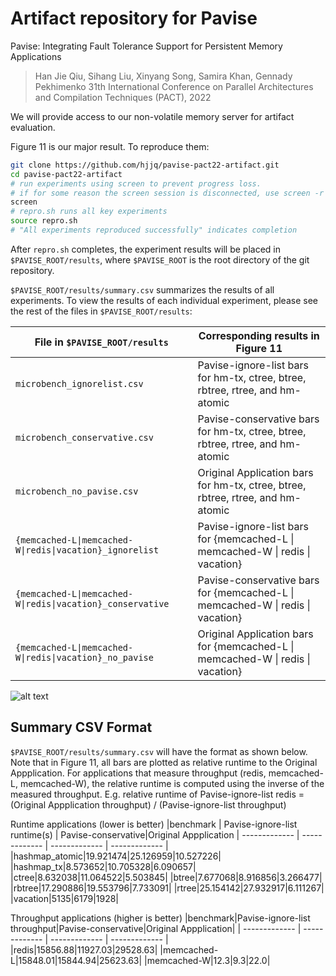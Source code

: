 # Artifact repository for Pavise

Pavise: Integrating Fault Tolerance Support for Persistent Memory Applications

> Han Jie Qiu, Sihang Liu, Xinyang Song, Samira Khan, Gennady Pekhimenko
> 31th International Conference on Parallel Architectures and Compilation Techniques (PACT), 2022

We will provide access to our non-volatile memory server for artifact evaluation.

Figure 11 is our major result. To reproduce them:
```bash
git clone https://github.com/hjjq/pavise-pact22-artifact.git
cd pavise-pact22-artifact
# run experiments using screen to prevent progress loss.
# if for some reason the screen session is disconnected, use screen -r to reattach to the session
screen 
# repro.sh runs all key experiments
source repro.sh 
# "All experiments reproduced successfully" indicates completion
```
After `repro.sh` completes, the experiment results will be placed in `$PAVISE_ROOT/results`, where `$PAVISE_ROOT` is the root directory of the git repository.

`$PAVISE_ROOT/results/summary.csv` summarizes the results of all experiments. To view the results of each individual experiment, please see the rest of the files in `$PAVISE_ROOT/results`:

| File in `$PAVISE_ROOT/results`  | Corresponding results in Figure 11 |
| ------------- | ------------- |
| `microbench_ignorelist.csv`  | Pavise-ignore-list bars for hm-tx, ctree, btree, rbtree, rtree, and hm-atomic |
| `microbench_conservative.csv`  | Pavise-conservative bars for hm-tx, ctree, btree, rbtree, rtree, and hm-atomic  |
| `microbench_no_pavise.csv`  | Original Application bars for hm-tx, ctree, btree, rbtree, rtree, and hm-atomic |
| `{memcached-L\|memcached-W\|redis\|vacation}_ignorelist`  | Pavise-ignore-list bars for {memcached-L \| memcached-W \| redis \| vacation}|
| `{memcached-L\|memcached-W\|redis\|vacation}_conservative`  | Pavise-conservative bars for {memcached-L \| memcached-W \| redis \| vacation}|
| `{memcached-L\|memcached-W\|redis\|vacation}_no_pavise`  | Original Application bars for {memcached-L \| memcached-W \| redis \| vacation}|


![alt text](https://github.com/kevins981/pavise-pact22-tmp/blob/main/fig11.png)

## Summary CSV Format
`$PAVISE_ROOT/results/summary.csv` will have the format as shown below. Note that in Figure 11, all bars are plotted as relative runtime to the Original Appplication. 
For applications that measure throughput (redis, memcached-L, memcached-W), the relative runtime is computed using the inverse of the measured throughput. 
E.g. relative runtime of Pavise-ignore-list redis = (Original Appplication throughput) / (Pavise-ignore-list throughput)

Runtime applications (lower is better) 
|benchmark  | Pavise-ignore-list runtime(s) | Pavise-conservative|Original Appplication
| ------------- | ------------- | ------------- | ------------- |		
|hashmap_atomic|19.921474|25.126959|10.527226|
|hashmap_tx|8.573652|10.705328|6.090657|
|ctree|8.632038|11.064522|5.503845|
|btree|7.677068|8.916856|3.266477|
|rbtree|17.290886|19.553796|7.733091|
|rtree|25.154142|27.932917|6.111267|
|vacation|5135|6179|1928|

Throughput applications (higher is better)
|benchmark|Pavise-ignore-list throughput|Pavise-conservative|Original Appplication|
| ------------- | ------------- | ------------- | ------------- |		
|redis|15856.88|11927.03|29528.63|
|memcached-L|15848.01|15844.94|25623.63|
|memcached-W|12.3|9.3|22.0|


